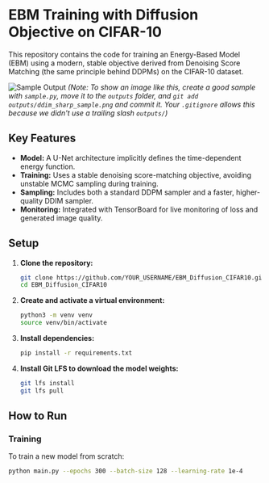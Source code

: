 # EBM Training with Diffusion Objective on CIFAR-10

This repository contains the code for training an Energy-Based Model (EBM) using a modern, stable objective derived from Denoising Score Matching (the same principle behind DDPMs) on the CIFAR-10 dataset.

![Sample Output](outputs/ddim_sharp_sample.png)
*(Note: To show an image like this, create a good sample with `sample.py`, move it to the `outputs` folder, and `git add outputs/ddim_sharp_sample.png` and commit it. Your `.gitignore` allows this because we didn't use a trailing slash `outputs/`)*

## Key Features
- **Model:** A U-Net architecture implicitly defines the time-dependent energy function.
- **Training:** Uses a stable denoising score-matching objective, avoiding unstable MCMC sampling during training.
- **Sampling:** Includes both a standard DDPM sampler and a faster, higher-quality DDIM sampler.
- **Monitoring:** Integrated with TensorBoard for live monitoring of loss and generated image quality.

## Setup

1.  **Clone the repository:**
    ```bash
    git clone https://github.com/YOUR_USERNAME/EBM_Diffusion_CIFAR10.git
    cd EBM_Diffusion_CIFAR10
    ```

2.  **Create and activate a virtual environment:**
    ```bash
    python3 -m venv venv
    source venv/bin/activate
    ```

3.  **Install dependencies:**
    ```bash
    pip install -r requirements.txt
    ```

4.  **Install Git LFS to download the model weights:**
    ```bash
    git lfs install
    git lfs pull
    ```

## How to Run

### Training
To train a new model from scratch:
```bash
python main.py --epochs 300 --batch-size 128 --learning-rate 1e-4
